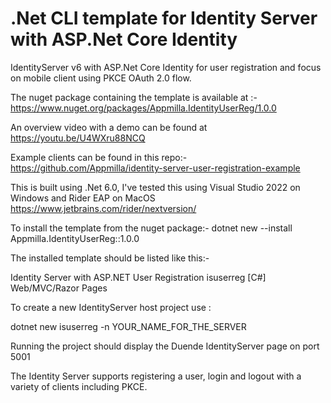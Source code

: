 # .Net CLI template for Identity Server with ASP.Net Core Identity

IdentityServer v6 with ASP.Net Core Identity for user registration and focus on mobile client using PKCE OAuth 2.0 flow.

The nuget package containing the template is available at :- https://www.nuget.org/packages/Appmilla.IdentityUserReg/1.0.0

An overview video with a demo can be found at https://youtu.be/U4WXru88NCQ

Example clients can be found in this repo:- https://github.com/Appmilla/identity-server-user-registration-example

This is built using .Net 6.0, I've tested this using Visual Studio 2022 on Windows and Rider EAP on MacOS https://www.jetbrains.com/rider/nextversion/

To install the template from the nuget package:-
dotnet new --install Appmilla.IdentityUserReg::1.0.0

The installed template should be listed like this:-

Identity Server with ASP.NET User Registration isuserreg [C#] Web/MVC/Razor Pages

To create a new IdentityServer host project use :

dotnet new isuserreg -n YOUR_NAME_FOR_THE_SERVER

Running the project should display the Duende IdentityServer page on port 5001

The Identity Server supports registering a user, login and logout with a variety of clients including PKCE.
